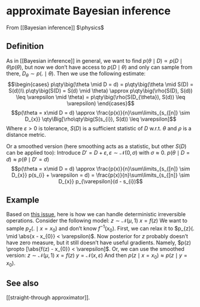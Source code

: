 # approximate Bayesian inference
From [[Bayesian inference]]
$\physics$
## Definition
As in [[Bayesian inference]] in general, we want to find $p(\theta \mid D) \propto p(D \mid \theta)p(\theta)$, but now we don’t have access to $p(D \mid \theta)$ and only can sample from there, $D_{\theta} \sim p(. \mid \theta)$.
Then we use the following estimate:
$$\begin{cases}
p\qty\big(\theta \mid D = d) = p\qty\big(\theta \mid S(D) = S(d))\\
p\qty\big(S(D) = S(d) \mid \theta) \approx p\qty\big(\rho(S(D), S(d)) \leq \varepsilon \mid \theta) = p\qty\big(\rho(S(D_{\theta}), S(d)) \leq \varepsilon)
\end{cases}$$
$$p(\theta = x\mid D = d) \approx \frac{p(x)}{n}\sum\limits_{s_{[n]} \sim D_{x}} \qty\Big[\rho\qty\big(S(s_{i}), S(d)) \leq \varepsilon]$$
Where $\varepsilon > 0$ is tolerance, $S(D)$ is a sufficient statistic of $D$ w.r.t. $\theta$ and $\rho$ is a distance metric.

Or a smoothed version (here smoothing acts as a statistic, but other $S(D)$ can be applied too):
Introduce $D' = D + \varepsilon, \varepsilon \sim \mathcal{N}(0, \sigma)$ with $\sigma \approx 0$.
$p(\theta \mid D = d) \approx p(\theta \mid D' = d)$
$$p(\theta = x\mid D = d) \approx \frac{p(x)}{n}\sum\limits_{s_{[n]} \sim D_{x}} p(s_{i} + \varepsilon = d) = \frac{p(x)}{n}\sum\limits_{s_{[n]} \sim D_{x}}  p_{\varepsilon}(d - s_{i})$$

## Example
Based on [this issue](https://github.com/pyro-ppl/pyro/issues/773), here is how we can handle deterministic irreversible operations. Consider the following model:
$z \sim \mathcal{N}(\mu, 1)$
$x = f(z)$
We want to sample $p_{z}(. \mid x = x_{0})$ and don’t know $f^{-1}(x_{0})$.
First, we can relax it to $p_{z}(. \mid \abs{x - x_{0}} < \varepsilon)$. Now posterior for $z$ probably doesn’t have zero measure, but it still doesn’t have useful gradients. Namely, $p(z) \propto [\abs{f(z) - x_{0}} < \varepsilon]$.
Or, we can use the smoothed version:
$z \sim \mathcal{N}(\mu, 1)$
$x = f(z)$
$y = \mathcal{N}(x, \varepsilon)$
And then $p(z \mid x = x_{0}) \approx p(z \mid y = x_{0})$.

## See also
[[straight-through approximator]].